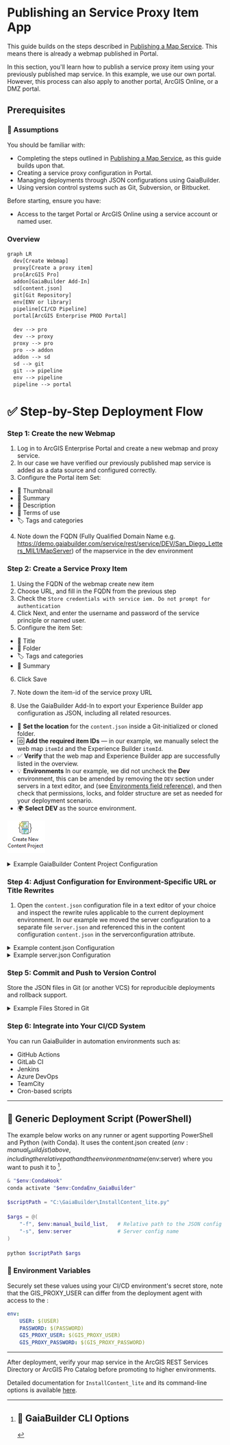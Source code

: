 ﻿# Publishing an Service Proxy Item App

This guide builds on the steps described in [Publishing a Map Service](../Publishing%20a%20map%20service/README.md). This means there is already a webmap published in Portal.

In this section, you'll learn how to publish a service proxy item using your previously published map service. In this example, we use our own portal. However, this process can also apply to another portal, ArcGIS Online, or a DMZ portal.

## Prerequisites

### 🧠 Assumptions

You should be familiar with:

- Completing the steps outlined in [Publishing a Map Service](../Publishing%20a%20map%20service/README.md), as this guide builds upon that.
- Creating a service proxy configuration in Portal.
- Managing deployments through JSON configurations using GaiaBuilder.
- Using version control systems such as Git, Subversion, or Bitbucket.

Before starting, ensure you have:

- Access to the target Portal or ArcGIS Online using a service account or named user.

### Overview
```mermaid
graph LR
  dev[Create Webmap]
  proxy[Create a proxy item]
  pro[ArcGIS Pro]
  addon[GaiaBuilder Add-In]
  sd[content.json]
  git[Git Repository]
  env[ENV or library]
  pipeline[CI/CD Pipeline]
  portal[ArcGIS Enterprise PROD Portal]

  dev --> pro
  dev --> proxy
  proxy --> pro
  pro --> addon
  addon --> sd
  sd --> git
  git --> pipeline
  env --> pipeline
  pipeline --> portal
```

# ✅ Step-by-Step Deployment Flow

### Step 1: Create the new Webmap

1. Log in to ArcGIS Enterprise Portal and create a new webmap and proxy service.
2. In our case we have verified our previously published map service is added as a data source and configured correctly.
3. Configure the Portal item Set:
* 🔖 Thumbnail
* 📄 Summary
* 🔗 Description
* 📜 Terms of use
* 🏷️ Tags and categories
4. Note down the FQDN (Fully Qualified Domain Name e.g. https://demo.gaiabuilder.com/service/rest/service/DEV/San_Diego_Letters_MIL1/MapServer) of the mapservice in the dev environment

### Step 2: Create a Service Proxy Item
1. Using the FQDN of the webmap create new item
2. Choose URL, and fill in the FQDN from the previous step
3. Check the `Store credentials with service iem. Do not prompt for authentication`
4. Click Next, and enter the username and password of the service principle or named user.
5. Configure the item Set:
* 📄 Title
* 📂 Folder
* 🏷️ Tags and categories
* 📜 Summary
6. Click Save
7. Note down the item-id of the service proxy URL

1. Use the GaiaBuilder Add-In to export your Experience Builder app configuration as JSON, including all related resources.
- 📁 **Set the location** for the `content.json` inside a Git-initialized or cloned folder.  
- 🆔 **Add the required item IDs** — in our example, we manually select the web map `itemId` and the Experience Builder `itemId`.  
- ✅ **Verify** that the web map and Experience Builder app are successfully listed in the overview.  
- 💡 **Environments** In our example, we did not uncheck the **Dev** environment, this can be amended by removing the `DEV` section under servers in a text editor, and  (see [Environments field reference](../../docs/Environments.md)), and then check that permissions, locks, and folder structure are set as needed for your deployment scenario.
- 🌍 **Select** **DEV** as the source environment.

![create new content project](create_new_content_project.png)

<details><summary>Example GaiaBuilder Content Project Configuration</summary>
![Create Gaia Content Project Service Proxy Item](create-gaia-content-project-service-proxy-item.png)

</details>

### Step 4: Adjust Configuration for Environment-Specific URL or Title Rewrites

1. Open the `content.json` configuration file in a text editor of your choice and inspect the rewrite rules applicable to the current deployment environment. In our example we moved the server configuration to a separate file `server.json` and referenced this in the content configuration `content.json` in the serverconfiguration attribute.

<details><summary>Example content.json Configuration</summary>

```json
{
  "action": "deployProxy",
  "contentSelect": 1,
  "sourcePortal": "https://demo.gaiabuilder.com/portal/",
  "sourceGroup": "",
  "sourceGroupId": "",
  "sourceFolder": "",
  "sourceFolderId": "",
  "sourceUser": "demo.professional.plus",
  "portalLogo": null,
  "portalFolder": "",
  "protected": "false",
  "content_status": "",
  "contentUser": "demo.professional.plus",
  "overwrite_existing": "false",
  "allow_layer_delete": "false",
  "allow_field_delete": "false",
  "serverconfiguration": "server.json",
  "items": [
    {
      "type": "Map Service",
      "title": "Service Proxy Demo",
      "name": "Service Proxy Demo",
      "itemId": "ec42bb6872af49e0bea29a565d0ed50f",
      "sourceServiceItemId": "",
      "descriptionjson": "ec42bb6872af49e0bea29a565d0ed50f.json",
      "datajson": "ec42bb6872af49e0bea29a565d0ed50f.data.json",
      "metadata": "",
      "datafile": "",
      "resourcejson": "ec42bb6872af49e0bea29a565d0ed50f.resources.json",
      "relationjson": "ec42bb6872af49e0bea29a565d0ed50f.relations.json",
      "servicejson": null,
      "servicewebhooks": null,
      "portalLogo": "",
      "rewrites": {
        "webUrl": "https://demo.gaiabuilder.com/server/rest/services/DEV"
      },
      "sourceUrl": "https://demo.gaiabuilder.com/portal/sharing/servers/ec42bb6872af49e0bea29a565d0ed50f/rest/services/DEV/San_Diego_Letters_MIL1/MapServer",
      "itemIdRewrites": [
        "ec42bb6872af49e0bea29a565d0ed50f"
      ],
      "categories": [],
      "sharing": null,
      "portalFolder": null
    }
  ],
  "excluded_items": []  
}
```

</details>
<details><summary>Example server.json Configuration</summary>

```json
{
  "servers": {
    "DEV": {
      "protected": "false",
      "rewrites": {},
      "portalLogo": "thumbnail_dev.png",
      "portalFolder": "dev",
      "content_status": null,
      "sharing": {
        "esriEveryone": "false",
        "organization": "false",
        "groups": [
          "Demo DEV"
        ]
      },
      "layersuffix": ""
    },
    "TEST": {
      "protected": "false",
      "rewrites": {
        "webUrl": "https://demo.gaiabuilder.com/server/rest/services/TEST"
      },
      "portalLogo": "thumbnail_test.png",
      "portalFolder": "test",
      "content_status": null,
      "sharing": {
        "esriEveryone": "false",
        "organization": "false",
        "groups": []
      },
      "layersuffix": ""
    },
    "ACC": {
      "protected": "false",
      "rewrites": {
        "webUrl": "https://demo.gaiabuilder.com/server/rest/services/ACC"
      },
      "portalLogo": "thumbnail_acc.png",
      "portalFolder": "acc",
      "content_status": null,
      "sharing": {
        "esriEveryone": "false",
        "organization": "false",
        "groups": []
      },
      "layersuffix": ""
    },
    "PROD": {
      "protected": "false",
      "rewrites": {
        "webUrl": "https://demo.gaiabuilder.com/server/rest/services/PROD"
      },
      "portalLogo": "thumbnail_prod.png",
      "portalFolder": "prod",
      "content_status": null,
      "sharing": {
        "esriEveryone": "false",
        "organization": "false",
        "groups": []
      },
      "layersuffix": ""
    }
  }
}
```

</details>

### Step 5: Commit and Push to Version Control

Store the JSON files in Git (or another VCS) for reproducible deployments and rollback support.

<details><summary>Example Files Stored in Git</summary>

📂 **Files stored in Git:**

📄 content.json
📄 ec42bb6872af49e0bea29a565d0ed50f.data.json
📄 ec42bb6872af49e0bea29a565d0ed50f.json
📄 ec42bb6872af49e0bea29a565d0ed50f.relations.json
📄 ec42bb6872af49e0bea29a565d0ed50f.resources.json
📄 server.json
📄 thumbnail_acc.png
📄 thumbnail_dev.png
📄 thumbnail_prod.png
📄 thumbnail_test.png

</details>

### Step 6: Integrate into Your CI/CD System

You can run GaiaBuilder in automation environments such as:

- GitHub Actions
- GitLab CI
- Jenkins
- Azure DevOps
- TeamCity
- Cron-based scripts

---

## 🚀 Generic Deployment Script (PowerShell)

The example below works on any runner or agent supporting PowerShell and Python (with Conda). It uses the content.json created ($env:manual_build_list) above, including the relative path and the environment name ($env:server) where you want to push it to [^1].

```powershell
& "$env:CondaHook"
conda activate "$env:CondaEnv_GaiaBuilder"

$scriptPath = "C:\GaiaBuilder\InstallContent_lite.py"

$args = @(
    "-f", $env:manual_build_list,   # Relative path to the JSON config file
    "-s", $env:server               # Server config name
)

python $scriptPath $args
```

### 🔐 Environment Variables

Securely set these values using your CI/CD environment's secret store, note that the GIS_PROXY_USER can differ from the deployment agent with access to the :

```yaml
env:
    USER: $(USER)
    PASSWORD: $(PASSWORD)
    GIS_PROXY_USER: $(GIS_PROXY_USER)
    GIS_PROXY_PASSWORD: $(GIS_PROXY_PASSWORD)
```

---

After deployment, verify your map service in the ArcGIS REST Services Directory or ArcGIS Pro Catalog before promoting to higher environments.

[^1]: ## 🧾 GaiaBuilder CLI Options
Detailed documentation for `InstallContent_lite` and its command-line options is available [here](https://github.com/merkator-software/GaiaBuilder-manual/wiki/InstallContentTool).
